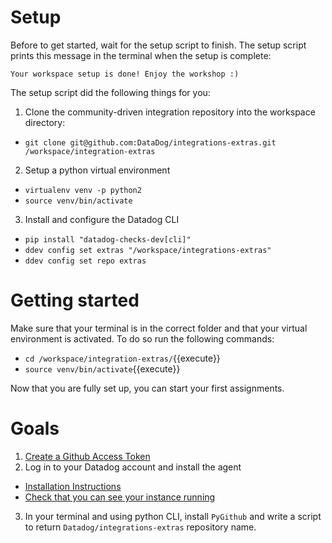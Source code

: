 # Setup
Before to get started, wait for the setup script to finish.
The setup script prints this message in the terminal when the setup is complete:

```
Your workspace setup is done! Enjoy the workshop :)
```

The setup script did the following things for you:
1. Clone the community-driven integration repository into the workspace directory:
  - `git clone git@github.com:DataDog/integrations-extras.git /workspace/integration-extras`

2. Setup a python virtual environment
  - `virtualenv venv -p python2`
  - `source venv/bin/activate`

3. Install and configure the Datadog CLI
  - `pip install "datadog-checks-dev[cli]"`
  - `ddev config set extras "/workspace/integrations-extras"`
  - `ddev config set repo extras`

# Getting started

Make sure that your terminal is in the correct folder and that your virtual environment is activated. 
To do so run the following commands:
- `cd /workspace/integration-extras/`{{execute}}
- `source venv/bin/activate`{{execute}}
    
Now that you are fully set up, you can start your first assignments.

# Goals
1. [Create a Github Access Token](https://help.github.com/en/articles/creating-a-personal-access-token-for-the-command-line)
2. Log in to your Datadog account and install the agent
  - [Installation Instructions](https://app.datadoghq.com/account/settings#agent/ubuntu)
  - [Check that you can see your instance running](https://app.datadoghq.com/infrastructure)
3. In your terminal and using python CLI, install `PyGithub` and write a script to return `Datadog/integrations-extras` repository name.

